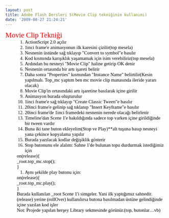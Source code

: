 ```yaml
---
layout: post
title: Adobe Flash Dersleri 5(Movie Clip tekniğinin kullanımı)
date: '2009-08-27 21:24:21'
---
```


<p style="font-family:Calibri;font-size:17pt;color:red;margin:0;">Movie Clip Tekniği</p>

<ol style="margin-left:.375in;direction:ltr;unicode-bidi:embed;margin-top:0;margin-bottom:0;font-family:Calibri;font-size:11pt;" type="1">
	<li style="margin-top:0;margin-bottom:0;vertical-align:middle;"><span style="color:#000000;"><span style="font-family:Calibri;font-size:11pt;">ActionScript 2.0 açılır</span></span></li>
	<li style="margin-top:0;margin-bottom:0;vertical-align:middle;"><span style="color:#000000;"><span style="font-family:Calibri;font-size:11pt;">1inci frame'e animasyonun ilk      karesini çizilir(top mesela)</span></span></li>
	<li style="margin-top:0;margin-bottom:0;vertical-align:middle;"><span style="color:#000000;"><span style="font-family:Calibri;font-size:11pt;">Nesnenin üstünde sağ tıklayıp      "Convert to symbol"e basılır</span></span></li>
	<li style="margin-top:0;margin-bottom:0;vertical-align:middle;"><span style="color:#000000;"><span style="font-family:Calibri;font-size:11pt;">Kod kısmında karışıklık yaşamamak      için isim verebiliriz(top mesela)</span></span></li>
	<li style="margin-top:0;margin-bottom:0;vertical-align:middle;"><span style="color:#000000;"><span style="font-family:Calibri;font-size:11pt;">Ardından bu nesneyi      "Movie Clip" haline getirip OK denir</span></span></li>
	<li style="margin-top:0;margin-bottom:0;vertical-align:middle;"><span style="color:#000000;"><span style="font-family:Calibri;font-size:11pt;">Nesnenin ortasında bir artı işareti      belirir</span></span></li>
	<li style="margin-top:0;margin-bottom:0;vertical-align:middle;"><span style="color:#000000;"><span style="font-family:Calibri;font-size:11pt;">Daha sonra "Properties" kısmından "Instance Name" belirtilir(Kesin yapılmalı. Top_mc yaptım ben mc movie clip manasında ileride yararı olacak)</span></span></li>
	<li style="margin-top:0;margin-bottom:0;vertical-align:middle;"><span style="color:#000000;"><span style="font-family:Calibri;font-size:11pt;">Movie Clip'in ortasındaki artı      işaretine basılarak içine girilir</span></span></li>
	<li style="margin-top:0;margin-bottom:0;vertical-align:middle;"><span style="color:#000000;"><span style="font-family:Calibri;font-size:11pt;">Animasyon burada oluşturulur</span></span></li>
	<li style="margin-top:0;margin-bottom:0;vertical-align:middle;"><span style="color:#000000;"><span style="font-family:Calibri;font-size:11pt;">1inci frame'e sağ tıklayıp      "Create Classic Tween"e basılır</span></span></li>
	<li style="margin-top:0;margin-bottom:0;vertical-align:middle;"><span style="color:#000000;"><span style="font-family:Calibri;font-size:11pt;">20inci frame'e gelinip sağ tıklanıp      "Insert Keyframe"e basılır</span></span></li>
	<li style="margin-top:0;margin-bottom:0;vertical-align:middle;"><span style="color:#000000;"><span style="font-family:Calibri;font-size:11pt;">20inci frame'de 1inci      framedeki nesnenin nerede olacağı belirlenir</span></span></li>
	<li style="margin-top:0;margin-bottom:0;vertical-align:middle;"><span style="color:#000000;"><span style="font-family:Calibri;font-size:11pt;">Timeline'dan Scene 1'e bakıldığında      sadece top varken içine girildiğinde bir tween vardır</span></span></li>
	<li style="margin-top:0;margin-bottom:0;vertical-align:middle;"><span style="color:#000000;"><span style="font-family:Calibri;font-size:11pt;">Buna iki tane buton      ekleyelim(Stop ve Play)**alt tuşuna basıp nesneyi yana çekince kopyalama      yapılır</span></span></li>
	<li style="margin-top:0;margin-bottom:0;vertical-align:middle;"><span style="color:#000000;"><span style="font-family:Calibri;font-size:11pt;">Burada yazılacak kodlar değişiklik      gösterir</span></span></li>
	<li style="margin-top:0;margin-bottom:0;vertical-align:middle;"><span style="color:#000000;"><span style="font-family:Calibri;font-size:11pt;">Stop butonunu ele alalım: Sahne      1'de bulunan topu durdurmak istediğimiz için</span></span></li>
</ol>
<p style="font-family:Calibri;font-size:11pt;margin:0 0 0 .375in;"><span style="color:#000000;">on(release){</span></p>
<p style="font-family:Calibri;font-size:11pt;margin:0 0 0 .375in;"><span style="color:#000000;">_root.top_mc.stop();</span></p>
<p style="font-family:Calibri;font-size:11pt;margin:0 0 0 .375in;"><span style="color:#000000;">}</span></p>

<ol style="margin-left:.375in;direction:ltr;unicode-bidi:embed;margin-top:0;margin-bottom:0;font-family:Calibri;font-size:11pt;" type="1">
	<li style="margin-top:0;margin-bottom:0;vertical-align:middle;"><span style="color:#000000;"><span style="font-family:Calibri;font-size:11pt;">Aynı şekilde play butonu için:</span></span></li>
</ol>
<p style="font-family:Calibri;font-size:11pt;margin:0 0 0 .375in;"><span style="color:#000000;">on(release){</span></p>
<p style="font-family:Calibri;font-size:11pt;margin:0 0 0 .375in;"><span style="color:#000000;">_root.top_mc.play();</span></p>
<p style="font-family:Calibri;font-size:11pt;margin:0 0 0 .375in;"><span style="color:#000000;">}</span></p>
<p style="font-family:Calibri;font-size:11pt;margin:0 0 0 .375in;"><span style="color:#000000;">Burada kullanılan _root Scene 1'i simgeler. Yani ilk yaptığımız sahnedir.</span></p>
<p style="font-family:Calibri;font-size:11pt;margin:0 0 0 .375in;"><span style="color:#000000;">(release) yerine (rollOver) kullanılırsa butona basılmadan üstüne gelindiğinde içine yazılan kod işler</span></p>

<p style="font-family:Calibri;font-size:11pt;margin:0 0 0 .375in;"><span style="color:#000000;">
</span>
<p style="font-family:Calibri;font-size:11pt;margin:0 0 0 .375in;"><span style="color:#000000;">Not: Projede yapılan herşey Library sekmesinde görünür.(top, butonlar…vb)</span></p>